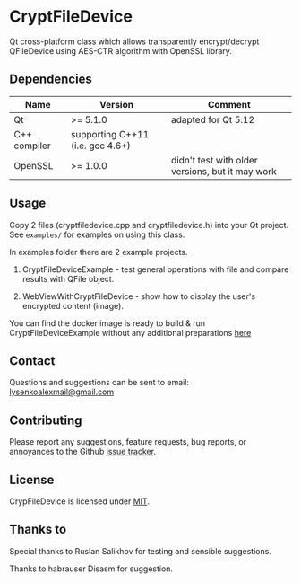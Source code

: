 CryptFileDevice
===============

Qt cross-platform class which allows transparently encrypt/decrypt QFileDevice using AES-CTR algorithm with OpenSSL library.

## Dependencies

| Name         | Version                          | Comment                                          |
|--------------|----------------------------------|--------------------------------------------------|
| Qt           | >= 5.1.0                         | adapted for Qt 5.12                              |
| C++ compiler | supporting C++11 (i.e. gcc 4.6+) |                                                  |
| OpenSSL      | >= 1.0.0                         | didn't test with older versions, but it may work |

## Usage

Copy 2 files (cryptfiledevice.cpp and cryptfiledevice.h) into your Qt project. See `examples/` for examples on using this class.

In examples folder there are 2 example projects.

1) CryptFileDeviceExample - test general operations with file and compare results with QFile object.

2) WebViewWithCryptFileDevice - show how to display the user's encrypted content (image).

You can find the docker image is ready to build & run CryptFileDeviceExample without any additional preparations [here](https://github.com/alexeylysenko/docker_ubuntu_qt)

## Contact

Questions and suggestions can be sent to email: lysenkoalexmail@gmail.com

## Contributing

Please report any suggestions, feature requests, bug reports, or annoyances to
the Github [issue tracker][issue_tracker]. 

## License

CrypFileDevice is licensed under [MIT](LICENSE).

## Thanks to

Special thanks to Ruslan Salikhov for testing and sensible suggestions.

Thanks to habrauser Disasm for suggestion.


[issue_tracker]: https://github.com/alexeylysenko/CryptFileDevice/issues
